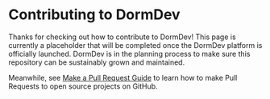 # Contributing to DormDev

Thanks for checking out how to contribute to DormDev! This page is currently a placeholder that will be completed once the DormDev platform is officially launched. DormDev is in the planning process to make sure this repository can be sustainably grown and maintained.

Meanwhile, see [Make a Pull Request Guide](http://makeapullrequest.com/) to learn how to make Pull Requests to open source projects on GitHub.
